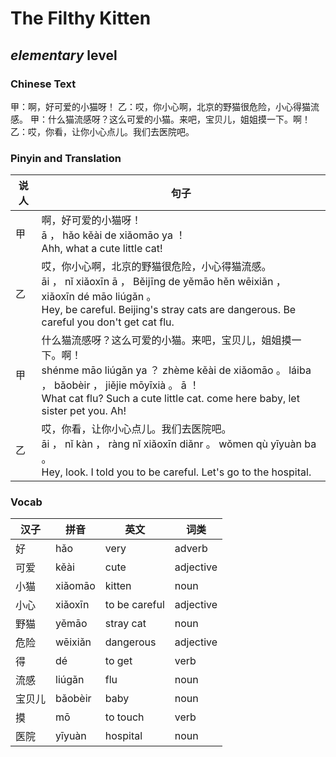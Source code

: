 # The Filthy Kitten
## *elementary* level

### Chinese Text
甲：啊，好可爱的小猫呀！
乙：哎，你小心啊，北京的野猫很危险，小心得猫流感。
甲：什么猫流感呀？这么可爱的小猫。来吧，宝贝儿，姐姐摸一下。啊！
乙：哎，你看，让你小心点儿。我们去医院吧。

### Pinyin and Translation
|说人|句子|
|----|----|
|甲|啊，好可爱的小猫呀！<br />ā ， hǎo kěài de xiǎomāo ya ！<br />Ahh, what a cute little cat!|
|乙|哎，你小心啊，北京的野猫很危险，小心得猫流感。<br />āi ， nǐ xiǎoxīn ā ， Běijīng de yěmāo hěn wēixiǎn ， xiǎoxīn dé māo liúgǎn 。<br />Hey, be careful. Beijing's stray cats are  dangerous. Be careful you don't get cat flu.|
|甲|什么猫流感呀？这么可爱的小猫。来吧，宝贝儿，姐姐摸一下。啊！<br />shénme māo liúgǎn ya ？ zhème kěài de xiǎomāo 。 láiba ， bǎobèir ， jiějie mōyīxià 。 ā ！<br />What cat flu? Such a cute little cat. come here baby, let sister pet you. Ah!|
|乙|哎，你看，让你小心点儿。我们去医院吧。<br />āi ， nǐ kàn ， ràng nǐ xiǎoxīn diǎnr 。 wǒmen qù yīyuàn ba 。<br />Hey, look. I told you to be careful. Let's go to the hospital.|
### Vocab
|汉子|拼音|英文|词类|
|----|----|----|----|
|好|hǎo|very|adverb|
|可爱|kěài|cute|adjective|
|小猫|xiǎomāo|kitten|noun|
|小心|xiǎoxīn|to be careful|adjective|
|野猫|yěmāo|stray cat|noun|
|危险|wēixiǎn|dangerous|adjective|
|得|dé|to get|verb|
|流感|liúgǎn|flu|noun|
|宝贝儿|bǎobèir|baby|noun|
|摸|mō|to touch|verb|
|医院|yīyuàn|hospital|noun|